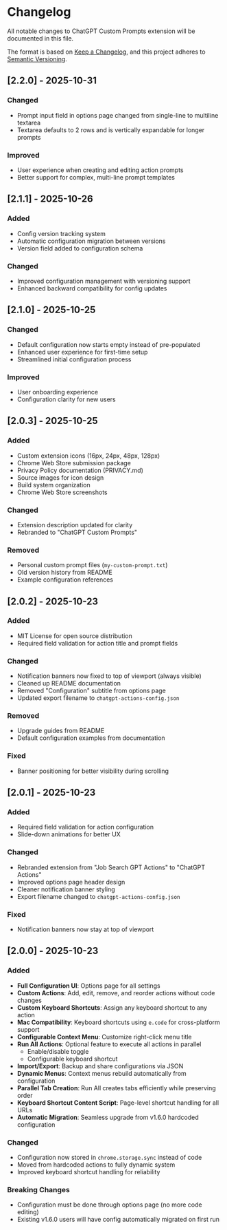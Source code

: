 # Changelog

All notable changes to ChatGPT Custom Prompts extension will be documented in this file.

The format is based on [Keep a Changelog](https://keepachangelog.com/en/1.0.0/),
and this project adheres to [Semantic Versioning](https://semver.org/spec/v2.0.0.html).

## [2.2.0] - 2025-10-31

### Changed
- Prompt input field in options page changed from single-line to multiline textarea
- Textarea defaults to 2 rows and is vertically expandable for longer prompts

### Improved
- User experience when creating and editing action prompts
- Better support for complex, multi-line prompt templates

## [2.1.1] - 2025-10-26

### Added
- Config version tracking system
- Automatic configuration migration between versions
- Version field added to configuration schema

### Changed
- Improved configuration management with versioning support
- Enhanced backward compatibility for config updates

## [2.1.0] - 2025-10-25

### Changed
- Default configuration now starts empty instead of pre-populated
- Enhanced user experience for first-time setup
- Streamlined initial configuration process

### Improved
- User onboarding experience
- Configuration clarity for new users

## [2.0.3] - 2025-10-25

### Added
- Custom extension icons (16px, 24px, 48px, 128px)
- Chrome Web Store submission package
- Privacy Policy documentation (PRIVACY.md)
- Source images for icon design
- Build system organization
- Chrome Web Store screenshots

### Changed
- Extension description updated for clarity
- Rebranded to "ChatGPT Custom Prompts"

### Removed
- Personal custom prompt files (`my-custom-prompt.txt`)
- Old version history from README
- Example configuration references

## [2.0.2] - 2025-10-23

### Added
- MIT License for open source distribution
- Required field validation for action title and prompt fields

### Changed
- Notification banners now fixed to top of viewport (always visible)
- Cleaned up README documentation
- Removed "Configuration" subtitle from options page
- Updated export filename to `chatgpt-actions-config.json`

### Removed
- Upgrade guides from README
- Default configuration examples from documentation

### Fixed
- Banner positioning for better visibility during scrolling

## [2.0.1] - 2025-10-23

### Added
- Required field validation for action configuration
- Slide-down animations for better UX

### Changed
- Rebranded extension from "Job Search GPT Actions" to "ChatGPT Actions"
- Improved options page header design
- Cleaner notification banner styling
- Export filename changed to `chatgpt-actions-config.json`

### Fixed
- Notification banners now stay at top of viewport

## [2.0.0] - 2025-10-23

### Added
- **Full Configuration UI**: Options page for all settings
- **Custom Actions**: Add, edit, remove, and reorder actions without code changes
- **Custom Keyboard Shortcuts**: Assign any keyboard shortcut to any action
- **Mac Compatibility**: Keyboard shortcuts using `e.code` for cross-platform support
- **Configurable Context Menu**: Customize right-click menu title
- **Run All Actions**: Optional feature to execute all actions in parallel
  - Enable/disable toggle
  - Configurable keyboard shortcut
- **Import/Export**: Backup and share configurations via JSON
- **Dynamic Menus**: Context menus rebuild automatically from configuration
- **Parallel Tab Creation**: Run All creates tabs efficiently while preserving order
- **Keyboard Shortcut Content Script**: Page-level shortcut handling for all URLs
- **Automatic Migration**: Seamless upgrade from v1.6.0 hardcoded configuration

### Changed
- Configuration now stored in `chrome.storage.sync` instead of code
- Moved from hardcoded actions to fully dynamic system
- Improved keyboard shortcut handling for reliability

### Breaking Changes
- Configuration must be done through options page (no more code editing)
- Existing v1.6.0 users will have config automatically migrated on first run
